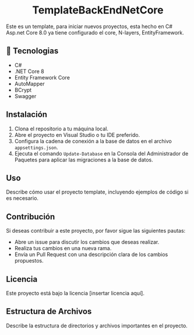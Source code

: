 <h1 align="center">TemplateBackEndNetCore</h1>

Este es un template, para iniciar nuevos proyectos, esta hecho en C# Asp.net Core 8.0 ya tiene configurado el core, N-layers, EntityFramework.
## 🚀 Tecnologias

- C#
- .NET Core 8
- Entity Framework Core
- AutoMapper
- BCrypt
- Swagger

## Instalación

1. Clona el repositorio a tu máquina local.
2. Abre el proyecto en Visual Studio o tu IDE preferido.
3. Configura la cadena de conexión a la base de datos en el archivo `appsettings.json`.
4. Ejecuta el comando `Update-Database` en la Consola del Administrador de Paquetes para aplicar las migraciones a la base de datos.

## Uso

Describe cómo usar el proyecto template, incluyendo ejemplos de código si es necesario.

## Contribución

Si deseas contribuir a este proyecto, por favor sigue las siguientes pautas:
- Abre un issue para discutir los cambios que deseas realizar.
- Realiza tus cambios en una nueva rama.
- Envía un Pull Request con una descripción clara de los cambios propuestos.

## Licencia

Este proyecto está bajo la licencia [insertar licencia aquí].

## Estructura de Archivos

Describe la estructura de directorios y archivos importantes en el proyecto.

